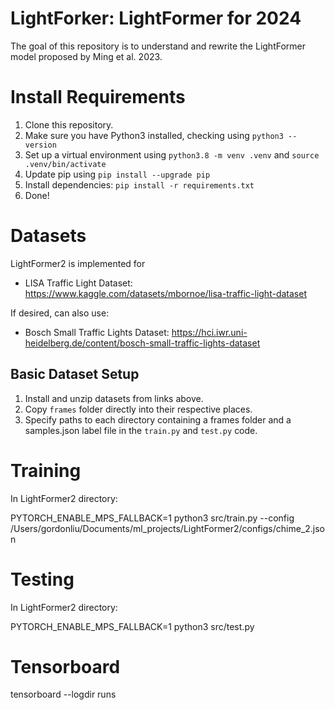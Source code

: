 # LightForker: LightFormer for 2024

The goal of this repository is to understand and rewrite the LightFormer model proposed by Ming et al. 2023.

# Install Requirements

1. Clone this repository.
2. Make sure you have Python3 installed, checking using `python3 --version`
3. Set up a virtual environment using `python3.8 -m venv .venv` and `source .venv/bin/activate`
4. Update pip using `pip install --upgrade pip`
5. Install dependencies: `pip install -r requirements.txt`
6. Done!

# Datasets

LightFormer2 is implemented for

- LISA Traffic Light Dataset: https://www.kaggle.com/datasets/mbornoe/lisa-traffic-light-dataset

If desired, can also use:

- Bosch Small Traffic Lights Dataset: https://hci.iwr.uni-heidelberg.de/content/bosch-small-traffic-lights-dataset

## Basic Dataset Setup

1. Install and unzip datasets from links above.
2. Copy `frames` folder directly into their respective places.
3. Specify paths to each directory containing a frames folder and a samples.json label file in the `train.py` and `test.py` code.

# Training

In LightFormer2 directory:

PYTORCH_ENABLE_MPS_FALLBACK=1 python3 src/train.py --config /Users/gordonliu/Documents/ml_projects/LightFormer2/configs/chime_2.json

# Testing

In LightFormer2 directory:

PYTORCH_ENABLE_MPS_FALLBACK=1 python3 src/test.py

# Tensorboard

tensorboard --logdir runs

